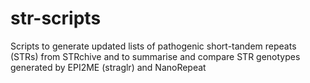 # str-scripts
Scripts to generate updated lists of pathogenic short-tandem repeats (STRs) from STRchive and to summarise and compare STR genotypes generated by EPI2ME (straglr) and NanoRepeat
